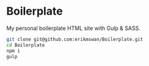 # Boilerplate
My personal boilerplate HTML site with Gulp &amp; SASS.

```bash
git clone git@github.com:erikmswan/Boilerplate.git
cd Boilerplate
npm i
gulp
```
